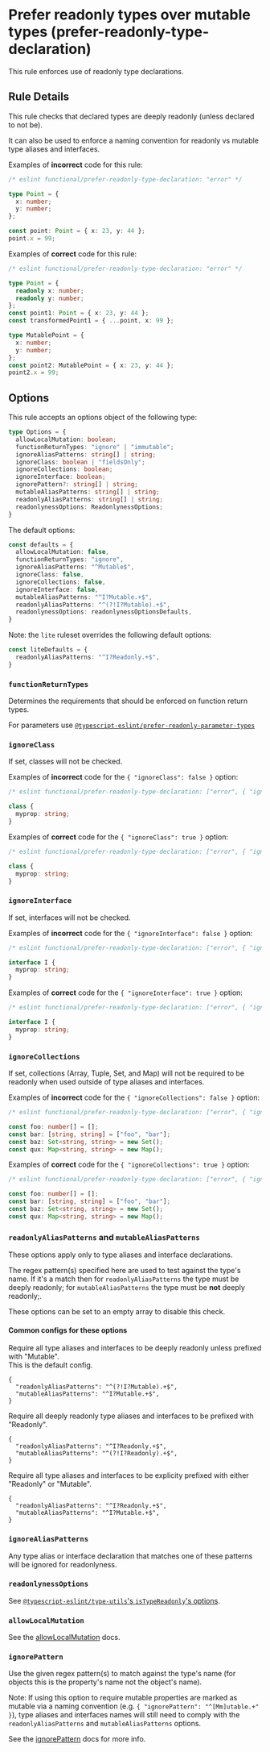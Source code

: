 # Prefer readonly types over mutable types (prefer-readonly-type-declaration)

This rule enforces use of readonly type declarations.

## Rule Details

This rule checks that declared types are deeply readonly (unless declared to not be).

It can also be used to enforce a naming convention for readonly vs mutable type aliases and interfaces.

Examples of **incorrect** code for this rule:

<!-- eslint-skip -->

```ts
/* eslint functional/prefer-readonly-type-declaration: "error" */

type Point = {
  x: number;
  y: number;
};

const point: Point = { x: 23, y: 44 };
point.x = 99;
```

Examples of **correct** code for this rule:

```ts
/* eslint functional/prefer-readonly-type-declaration: "error" */

type Point = {
  readonly x: number;
  readonly y: number;
};
const point1: Point = { x: 23, y: 44 };
const transformedPoint1 = { ...point, x: 99 };

type MutablePoint = {
  x: number;
  y: number;
};
const point2: MutablePoint = { x: 23, y: 44 };
point2.x = 99;
```

## Options

This rule accepts an options object of the following type:

```ts
type Options = {
  allowLocalMutation: boolean;
  functionReturnTypes: "ignore" | "immutable";
  ignoreAliasPatterns: string[] | string;
  ignoreClass: boolean | "fieldsOnly";
  ignoreCollections: boolean;
  ignoreInterface: boolean;
  ignorePattern?: string[] | string;
  mutableAliasPatterns: string[] | string;
  readonlyAliasPatterns: string[] | string;
  readonlynessOptions: ReadonlynessOptions;
}
```

The default options:

```ts
const defaults = {
  allowLocalMutation: false,
  functionReturnTypes: "ignore",
  ignoreAliasPatterns: "^Mutable$",
  ignoreClass: false,
  ignoreCollections: false,
  ignoreInterface: false,
  mutableAliasPatterns: "^I?Mutable.+$",
  readonlyAliasPatterns: "^(?!I?Mutable).+$",
  readonlynessOptions: readonlynessOptionsDefaults,
}
```

Note: the `lite` ruleset overrides the following default options:

```ts
const liteDefaults = {
  readonlyAliasPatterns: "^I?Readonly.+$",
}
```

### `functionReturnTypes`

Determines the requirements that should be enforced on function return types.

For parameters use [`@typescript-eslint/prefer-readonly-parameter-types`](https://typescript-eslint.io/rules/prefer-readonly-parameter-types)

### `ignoreClass`

If set, classes will not be checked.

Examples of **incorrect** code for the `{ "ignoreClass": false }` option:

<!-- eslint-skip -->

```ts
/* eslint functional/prefer-readonly-type-declaration: ["error", { "ignoreClass": false }] */

class {
  myprop: string;
}
```

Examples of **correct** code for the `{ "ignoreClass": true }` option:

```ts
/* eslint functional/prefer-readonly-type-declaration: ["error", { "ignoreClass": true }] */

class {
  myprop: string;
}
```

### `ignoreInterface`

If set, interfaces will not be checked.

Examples of **incorrect** code for the `{ "ignoreInterface": false }` option:

<!-- eslint-skip -->

```ts
/* eslint functional/prefer-readonly-type-declaration: ["error", { "ignoreInterface": false }] */

interface I {
  myprop: string;
}
```

Examples of **correct** code for the `{ "ignoreInterface": true }` option:

```ts
/* eslint functional/prefer-readonly-type-declaration: ["error", { "ignoreInterface": true }] */

interface I {
  myprop: string;
}
```

### `ignoreCollections`

If set, collections (Array, Tuple, Set, and Map) will not be required to be readonly when used outside of type aliases and interfaces.

Examples of **incorrect** code for the `{ "ignoreCollections": false }` option:

<!-- eslint-skip -->

```ts
/* eslint functional/prefer-readonly-type-declaration: ["error", { "ignoreCollections": false }] */

const foo: number[] = [];
const bar: [string, string] = ["foo", "bar"];
const baz: Set<string, string> = new Set();
const qux: Map<string, string> = new Map();
```

Examples of **correct** code for the `{ "ignoreCollections": true }` option:

```ts
/* eslint functional/prefer-readonly-type-declaration: ["error", { "ignoreCollections": true }] */

const foo: number[] = [];
const bar: [string, string] = ["foo", "bar"];
const baz: Set<string, string> = new Set();
const qux: Map<string, string> = new Map();
```

### `readonlyAliasPatterns` and `mutableAliasPatterns`

These options apply only to type aliases and interface declarations.

The regex pattern(s) specified here are used to test against the type's name.
If it's a match then for `readonlyAliasPatterns` the type must be deeply readonly; for `mutableAliasPatterns` the type must be **not** deeply readonly;.

These options can be set to an empty array to disable this check.

#### Common configs for these options

Require all type aliases and interfaces to be deeply readonly unless prefixed with "Mutable".\
This is the default config.

```jsonc
{
  "readonlyAliasPatterns": "^(?!I?Mutable).+$",
  "mutableAliasPatterns": "^I?Mutable.+$",
}
```

Require all deeply readonly type aliases and interfaces to be prefixed with "Readonly".

```jsonc
{
  "readonlyAliasPatterns": "^I?Readonly.+$",
  "mutableAliasPatterns": "^(?!I?Readonly).+$",
}
```

Require all type aliases and interfaces to be explicity prefixed with either "Readonly" or "Mutable".

```jsonc
{
  "readonlyAliasPatterns": "^I?Readonly.+$",
  "mutableAliasPatterns": "^I?Mutable.+$",
}
```

### `ignoreAliasPatterns`

Any type alias or interface declaration that matches one of these patterns will be ignored for readonlyness.

### `readonlynessOptions`

See [`@typescript-eslint/type-utils`'s `isTypeReadonly`'s options](https://github.com/typescript-eslint/typescript-eslint/blob/main/packages/type-utils/src/isTypeReadonly.ts).

### `allowLocalMutation`

See the [allowLocalMutation](./options/allow-local-mutation.md) docs.

### `ignorePattern`

Use the given regex pattern(s) to match against the type's name (for objects this is the property's name not the object's name).

Note: If using this option to require mutable properties are marked as mutable via a naming convention (e.g. `{ "ignorePattern": "^[Mm]utable.+" }`),
type aliases and interfaces names will still need to comply with the `readonlyAliasPatterns` and `mutableAliasPatterns` options.

See the [ignorePattern](./options/ignore-pattern.md) docs for more info.
